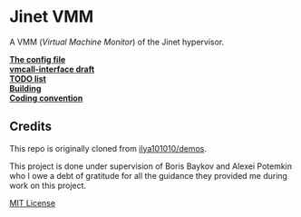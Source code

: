 # Jinet VMM

A VMM (*Virtual Machine Monitor*) of the Jinet hypervisor.

[**The config file**](doc/config.md)<br>
[**vmcall-interface draft**](doc/vmcall.md)<br>
[**TODO list**](doc/todo.md)<br>
[**Building**](doc/build.md)<br>
[**Coding convention**](doc/coding_convention.md)<br>

## Credits

This repo is originally cloned from [ilya101010/demos](https://github.com/ilya101010/demos).

This project is done under supervision of Boris Baykov and Alexei Potemkin who I owe a debt of gratitude for all the guidance they provided me during work on this project.

[MIT License](license)
